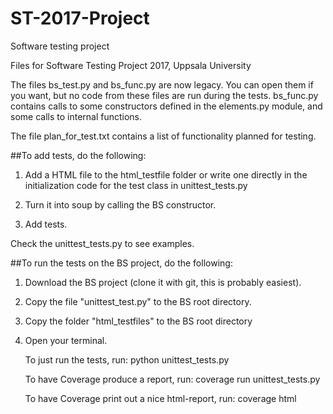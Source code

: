 # ST-2017-Project
Software testing project

Files for Software Testing Project 2017, Uppsala University

The files bs_test.py and bs_func.py are now legacy. You can open them if you want, but no code from these files are run during the tests. bs_func.py contains calls to some constructors defined in the elements.py module, and some calls to internal functions. 

The file plan_for_test.txt contains a list of functionality planned for testing.

##To add tests, do the following:

1. Add a HTML file to the html_testfile folder or write one directly in the initialization code for the test class in unittest_tests.py

2. Turn it into soup by calling the BS constructor.

3. Add tests.

Check the unittest_tests.py to see examples.


##To run the tests on the BS project, do the following:

1. Download the BS project (clone it with git, this is probably easiest).

2. Copy the file "unittest_test.py" to the BS root directory.

3. Copy the folder "html_testfiles" to the BS root directory

4. Open your terminal.

   To just run the tests, run:
   python unittest_tests.py

   To have Coverage produce a report, run:
   coverage run unittest_tests.py

   To have Coverage print out a nice html-report, run:
   coverage html








